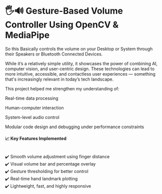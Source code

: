 # 🖐🔊 Gesture-Based Volume Controller Using OpenCV & MediaPipe

So this Basically controls the volume on your Desktop or System through their Speakers or Bluetooth Connected Devices.<br>

While it’s a relatively simple utility, it showcases the power of combining AI, computer vision, and user-centric design. These technologies can lead to more intuitive, accessible, and contactless user experiences — something that's increasingly relevant in today’s tech landscape.<br>

This project helped me strengthen my understanding of:

Real-time data processing

Human-computer interaction

System-level audio control

Modular code design and debugging under performance constraints


<h4>📈 Key Features Implemented</h4><br>
✔️ Smooth volume adjustment using finger distance<br>
✔️ Visual volume bar and percentage overlay<br>
✔️ Gesture thresholding for better control<br>
✔️ Real-time hand landmark plotting<br>
✔️ Lightweight, fast, and highly responsive<br>

